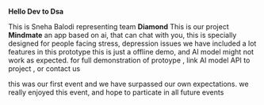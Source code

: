 **Hello Dev to Dsa**

This is Sneha Balodi representing team **Diamond** 
This is our project **Mindmate**
an app based on ai, that can chat with you, this is specially designed for people facing stress, depression issues 
we have included a lot features in this prototype
this is just a offline demo, and AI model might not work as expected.
for full demonstration of protoype , link AI model API to project , or contact us

this was our first event and we have surpassed our own expectations.
we really enjoyed this event, and hope to particate in all future events

